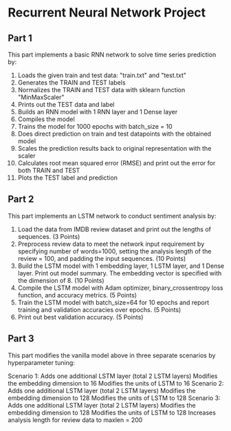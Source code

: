 # Recurrent Neural Network Project

## Part 1

This part implements a basic RNN network to solve time series prediction by:

1. Loads the given train and test data: "train.txt" and "test.txt"
2. Generates the TRAIN and TEST labels
3. Normalizes the TRAIN and TEST data with sklearn function "MinMaxScaler"
4. Prints out the TEST data and label
5. Builds an RNN model with 1 RNN layer and 1 Dense layer
6. Compiles the model
7. Trains the model for 1000 epochs with batch_size = 10
8. Does direct prediction on train and test datapoints with the obtained model
9. Scales the prediction results back to original representation with the scaler
10. Calculates root mean squared error (RMSE) and print out the error for both TRAIN and TEST
11. Plots the TEST label and prediction

## Part 2

This part implements an LSTM network to conduct sentiment analysis by:

1. Load the data from IMDB review dataset and print out the lengths of sequences. (3 Points)
2. Preprocess review data to meet the network input requirement by specifying number of words=1000, setting the analysis length of the review = 100, and padding the input sequences. (10 Points)
3. Build the LSTM model with 1 embedding layer, 1 LSTM layer, and 1 Dense layer. Print out model summary. The embedding vector is specified with the dimension of 8. (10 Points)
4. Compile the LSTM model with Adam optimizer, binary_crossentropy loss function, and accuracy metrics. (5 Points)
5. Train the LSTM model with batch_size=64 for 10 epochs and report training and validation accuracies over epochs. (5 Points)
6. Print out best validation accuracy. (5 Points)

## Part 3

This part modifies the vanilla model above in three separate scenarios by hyperparameter tuning:

Scenario 1:
    Adds one additional LSTM layer (total 2 LSTM layers)
    Modifies the embedding dimension to 16
    Modifies the units of LSTM to 16
Scenario 2:
    Adds one additional LSTM layer (total 2 LSTM layers)
    Modifies the embedding dimension to 128
    Modifies the units of LSTM to 128
Scenario 3:
    Adds one additional LSTM layer (total 2 LSTM layers)
    Modifies the embedding dimension to 128
    Modifies the units of LSTM to 128
    Increases analysis length for review data to maxlen = 200
